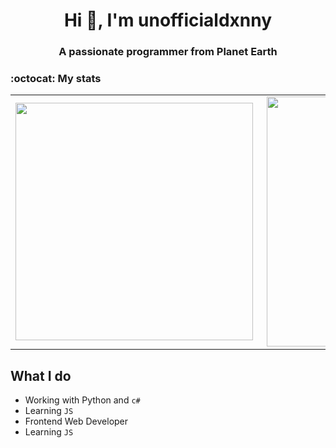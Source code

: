 <h1 align="center">Hi 👋, I'm unofficialdxnny</h1>

<h3 align="center">A passionate programmer from Planet Earth</h3>

### :octocat: My stats
  <table>

  <tr>
      <td><img width="380px" align="left" src="https://github-readme-stats.vercel.app/api?username=unofficialdxnny&show_icons=true&count_private=true&include_all_commits=true&theme=tokyonight"/></td>
    <td><img width="400px" align="right" src="https://github-readme-streak-stats.herokuapp.com/?user=unofficialdxnny&show_icons=true&locale=en&layout=compact&theme=tokyonight"/></td>
  
  </tr>   
</table>

<table>
  

  
  ## What I do
  
  - Working with Python and `c#`
  - Learning `JS`
  - Frontend Web Developer
  - Learning `JS`
  
